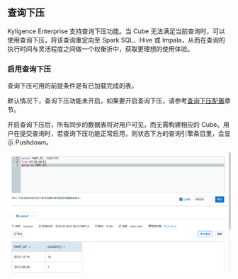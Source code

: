 ## 查询下压
Kyligence Enterprise 支持查询下压功能。当 Cube 无法满足当前查询时，可以使用查询下压，将该查询重定向至 Spark SQL、Hive 或 Impala，从而在查询的执行时间与灵活程度之间做一个权衡折中，获取更理想的使用体验。



### 启用查询下压
查询下压可用的前提条件是有已加载完成的表。

默认情况下，查询下压功能未开启。如果要开启查询下压，请参考[查询下压配置](../installation/pushdown/README.md)章节。

开启查询下压后，所有同步的数据表将对用户可见，而无需构建相应的 Cube。用户在提交查询时，若查询下压功能正常启用，则状态下方的查询引擎条目里，会显示 Pushdown。

![查询下压](images/pushdown/pushdown.cn.png)
